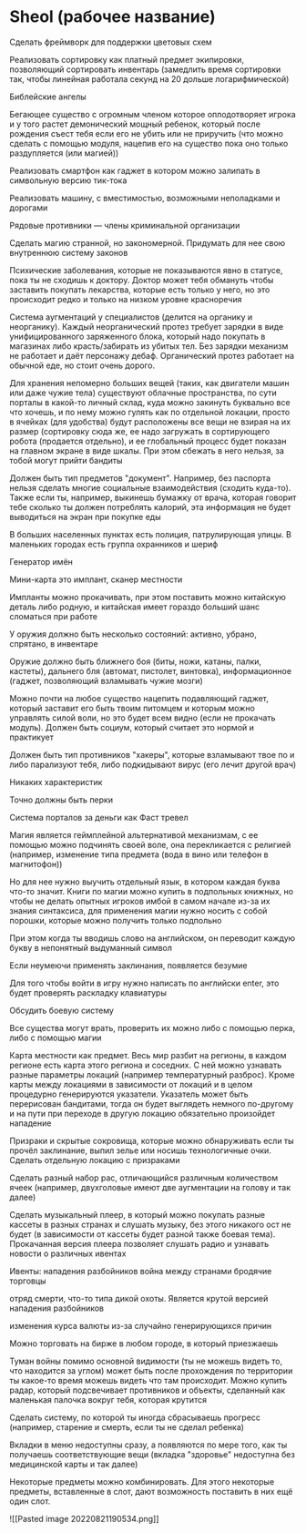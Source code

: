 # Sheol (рабочее название)

Сделать фреймворк для поддержки цветовых схем

Реализовать сортировку как платный предмет экипировки, позволяющий сортировать инвентарь (замедлить время сортировки так, чтобы линейная работала секунд на 20 дольше логарифмической)

Библейские ангелы

Бегающее существо с огромным членом которое оплодотворяет игрока и у того растет демонический мощный ребенок, который после рождения съест тебя если его не убить или не приручить (что можно сделать с помощью модуля, нацепив его на существо пока оно только раздупляется (или магией))

Реализовать смартфон как гаджет в котором можно залипать в символьную версию тик-тока

Реализовать машину, с вместимостью, возможными неполадками и дорогами

Рядовые противники — члены криминальной организации

Сделать магию странной, но закономерной. Придумать для нее свою внутреннюю систему законов

Психические заболевания, которые не показываются явно в статусе, пока ты не сходишь к доктору. Доктор может тебя обмануть чтобы заставить покупать лекарства, которые есть только у него, но это происходит редко и только на низком уровне красноречия

Система аугментаций у специалистов (делится на органику и неорганику). Каждый неорганический протез требует зарядки в виде унифицированного заряженного блока, который надо покупать в магазинах либо красть/забирать из убитых тел. Без зарядки механизм не работает и даёт персонажу дебаф. Органический протез работает на обычной еде, но стоит очень дорого.

Для хранения непомерно больших вещей (таких, как двигатели машин или даже чужие тела) существуют облачные пространства, по сути порталы в какой-то личный склад, куда можно закинуть буквально все что хочешь, и по нему можно гулять как по отдельной локации, просто в ячейках (для удобства) будут расположены все вещи не взирая на их размер (сортировку сюда же, ее надо загружать в сортирующего робота (продается отдельно), и ее глобальный процесс будет показан на главном экране в виде шкалы. При этом сбежать в него нельзя, за тобой могут прийти бандиты

Должен быть тип предметов "документ". Например, без паспорта нельзя сделать многие социальные взаимодействия (сходить куда-то). Также если ты, например, выкинешь бумажку от врача, которая говорит тебе сколько ты должен потреблять калорий, эта информация не будет выводиться на экран при покупке еды

В больших населенных пунктах есть полиция, патрулирующая улицы. В маленьких городах есть группа охранников и шериф

Генератор имён

Мини-карта это имплант, сканер местности

Импланты можно прокачивать, при этом поставить можно китайскую деталь либо родную, и китайская имеет гораздо больший шанс сломаться при работе

У оружия должно быть несколько состояний: активно, убрано, спрятано, в инвентаре

Оружие должно быть ближнего боя (биты, ножи, катаны, палки, кастеты), дальнего бля (автомат, пистолет, винтовка), информационное (гаджет, позволяющий взламывать чужие мозги)

Можно почти на любое существо нацепить подавляющий гаджет, который заставит его быть твоим питомцем и которым можно управлять силой воли, но это будет всем видно (если не прокачать модуль). Должен быть социум, который считает это нормой и практикует

Должен быть тип противников "хакеры", которые взламывают твое по и либо парализуют тебя, либо подкидывают вирус (его лечит другой врач)

Никаких характеристик

Точно должны быть перки

Система порталов за деньги как Фаст тревел

Магия является геймплейной альтернативой механизмам, с ее помощью можно подчинять своей воле, она перекликается с религией (например, изменение типа предмета (вода в вино или телефон в магнитофон))

Но для нее нужно выучить отдельный язык, в котором каждая буква что-то значит. Книги по магии можно купить в подпольных книжных, но чтобы не делать опытных игроков имбой в самом начале из-за их знания синтаксиса, для применения магии нужно носить с собой порошки, которые можно получить только подпольно

При этом когда ты вводишь слово на английском, он переводит каждую букву в непонятный выдуманный символ

Если неумеючи применять заклинания, появляется безумие

Для того чтобы войти в игру нужно написать по английски enter, это будет проверять раскладку клавиатуры

Обсудить боевую систему

Все существа могут врать, проверить их можно либо с помощью перка, либо с помощью магии

Карта местности как предмет. Весь мир разбит на регионы, в каждом регионе есть карта этого региона и соседних. С ней можно узнавать разные параметры локаций (например температурный разброс). Кроме карты между локациями в зависимости от локаций и в целом процедурно генерируются указатели. Указатель может быть перерисован бандитами, тогда он будет выглядеть немного по-другому и на пути при переходе в другую локацию обязательно произойдет нападение

Призраки и скрытые сокровища, которые можно обнаруживать если ты прочёл заклинание, выпил зелье или носишь технологичные очки. Сделать отдельную локацию с призраками

Сделать разный набор рас, отличающийся различным количеством ячеек (например, двухголовые имеют две аугментации на голову и так далее)

Сделать музыкальный плеер, в который можно покупать разные кассеты в разных странах и слушать музыку, без этого никакого ост не будет (в зависимости от кассеты будет разной также боевая тема). Прокачанная версия плеера позволяет слушать радио и узнавать новости о различных ивентах

Ивенты:
‌нападения разбойников
‌война между странами
‌бродячие торговцы

‌отряд смерти, что-то типа дикой охоты. Является крутой версией нападения разбойников

‌изменения курса валюты из-за случайно генерирующихся причин

Можно торговать на бирже в любом городе, в который приезжаешь

Туман войны помимо основной видимости (ты не можешь видеть то, что находится за углом) может быть после прохождения по территории ты какое-то время можешь видеть что там происходит. Можно купить радар, который подсвечивает противников и объекты, сделанный как маленькая палочка вокруг тебя, которая крутится

Сделать систему, по которой ты иногда сбрасываешь прогресс (например, старение и смерть, если ты не сделал ребенка)

Вкладки в меню недоступны сразу, а появляются по мере того, как ты получаешь соответствующие вещи (вкладка "здоровье" недоступна без медицинской карты и так далее)

Некоторые предметы можно комбинировать. Для этого некоторые предметы, вставленные в слот, дают возможность поставить в них ещё один слот.

![[Pasted image 20220821190534.png]]
